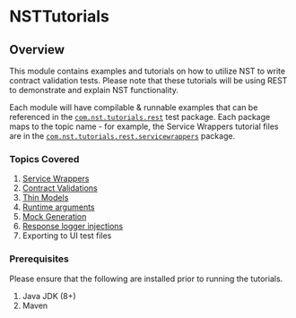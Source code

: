 # NSTTutorials

## Overview

This module contains examples and tutorials on how to utilize NST to write contract validation tests. Please note that these tutorials
will be using REST to demonstrate and explain NST functionality.

Each module will have compilable & runnable examples that can be referenced in the [`com.nst.tutorials.rest`](/src/test/java/com/nst/tutorials/rest) test package. 
Each package maps to the topic name - for example, the Service Wrappers tutorial files are in the 
[`com.nst.tutorials.rest.servicewrappers`](/src/test/java/com/nst/tutorials/rest/servicewrappers) package.

### Topics Covered

1. [Service Wrappers](src/test/java/com/nst/tutorials/rest/servicewrappers)
2. [Contract Validations](src/test/java/com/nst/tutorials/rest/contractvalidations)
3. [Thin Models](src/test/java/com/nst/tutorials/rest/thinmodels)
4. [Runtime arguments](src/test/java/com/nst/tutorials/rest/runtimearguments)
5. [Mock Generation](src/test/java/com/nst/tutorials/rest/mockgeneration)
6. [Response logger injections](src/test/java/com/nst/tutorials/rest/responseloggerinjections)
7. Exporting to UI test files

### Prerequisites

Please ensure that the following are installed prior to running the tutorials.
1. Java JDK (8+)
2. Maven
